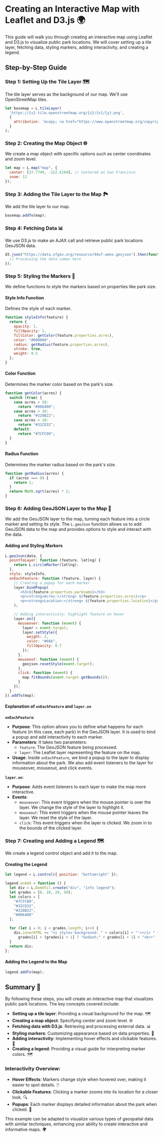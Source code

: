 # Creating an Interactive Map with Leaflet and D3.js 🌍

This guide will walk you through creating an interactive map using Leaflet and D3.js to visualize public park locations. We will cover setting up a tile layer, fetching data, styling markers, adding interactivity, and creating a legend.

## Step-by-Step Guide

### Step 1: Setting Up the Tile Layer 🗺️

The tile layer serves as the background of our map. We'll use OpenStreetMap tiles.

```javascript
let basemap = L.tileLayer(
  'https://{s}.tile.openstreetmap.org/{z}/{x}/{y}.png', 
  {
    attribution: '&copy; <a href="https://www.openstreetmap.org/copyright">OpenStreetMap</a> contributors'
  }
);
```

### Step 2: Creating the Map Object 🌐

We create a map object with specific options such as center coordinates and zoom level.

```javascript
let map = L.map("map", {
  center: [37.7749, -122.4194], // Centered on San Francisco
  zoom: 12
});
```

### Step 3: Adding the Tile Layer to the Map 🏞️

We add the tile layer to our map.

```javascript
basemap.addTo(map);
```

### Step 4: Fetching Data 📊

We use D3.js to make an AJAX call and retrieve public park locations GeoJSON data.

```javascript
d3.json("https://data.sfgov.org/resource/94uf-amnx.geojson").then(function (data) {
  // Processing the data comes here
});
```

### Step 5: Styling the Markers 🎨

We define functions to style the markers based on properties like park size.

#### Style Info Function

Defines the style of each marker.

```javascript
function styleInfo(feature) {
  return {
    opacity: 1,
    fillOpacity: 1,
    fillColor: getColor(feature.properties.acres),
    color: "#000000",
    radius: getRadius(feature.properties.acres),
    stroke: true,
    weight: 0.5
  };
}
```

#### Color Function

Determines the marker color based on the park's size.

```javascript
function getColor(acres) {
  switch (true) {
    case acres > 50:
      return "#006400";
    case acres > 20:
      return "#228B22";
    case acres > 10:
      return "#32CD32";
    default:
      return "#7CFC00";
  }
}
```

#### Radius Function

Determines the marker radius based on the park's size.

```javascript
function getRadius(acres) {
  if (acres === 0) {
    return 1;
  }
  return Math.sqrt(acres) * 2;
}
```

### Step 6: Adding GeoJSON Layer to the Map 📍

We add the GeoJSON layer to the map, turning each feature into a circle marker and setting its style. The `L.geoJson` function allows us to add GeoJSON data to the map and provides options to style and interact with the data.

#### Adding and Styling Markers

```javascript
L.geoJson(data, {
  pointToLayer: function (feature, latlng) {
    return L.circleMarker(latlng);
  },
  style: styleInfo,
  onEachFeature: function (feature, layer) {
    // Creating a popup for each marker
    layer.bindPopup(
      `<h3>${feature.properties.parkname}</h3>
       <p><strong>Acres:</strong> ${feature.properties.acres}</p>
       <p><strong>Location:</strong> ${feature.properties.location}</p>`
    );

    // Adding interactivity: highlight feature on hover
    layer.on({
      mouseover: function (event) {
        layer = event.target;
        layer.setStyle({
          weight: 2,
          color: "#666",
          fillOpacity: 0.7
        });
      },
      mouseout: function (event) {
        geojson.resetStyle(event.target);
      },
      click: function (event) {
        map.fitBounds(event.target.getBounds());
      }
    });
  }
}).addTo(map);
```

#### Explanation of `onEachFeature` and `layer.on`

**`onEachFeature`**:
- **Purpose**: This option allows you to define what happens for each feature (in this case, each park) in the GeoJSON layer. It is used to bind a popup and add interactivity to each marker.
- **Parameters**: It takes two parameters:
  - `feature`: The GeoJSON feature being processed.
  - `layer`: The Leaflet layer representing the feature on the map.
- **Usage**: Inside `onEachFeature`, we bind a popup to the layer to display information about the park. We also add event listeners to the layer for mouseover, mouseout, and click events.

**`layer.on`**:
- **Purpose**: Adds event listeners to each layer to make the map more interactive.
- **Events**:
  - `mouseover`: This event triggers when the mouse pointer is over the layer. We change the style of the layer to highlight it.
  - `mouseout`: This event triggers when the mouse pointer leaves the layer. We reset the style of the layer.
  - `click`: This event triggers when the layer is clicked. We zoom in to the bounds of the clicked layer.

### Step 7: Creating and Adding a Legend 🗺️

We create a legend control object and add it to the map.

#### Creating the Legend

```javascript
let legend = L.control({ position: "bottomright" });

legend.onAdd = function () {
  let div = L.DomUtil.create("div", "info legend");
  let grades = [0, 10, 20, 50];
  let colors = [
    "#7CFC00",
    "#32CD32",
    "#228B22",
    "#006400"
  ];

  for (let i = 0; i < grades.length; i++) {
    div.innerHTML += "<i style='background: " + colors[i] + "'></i> " +
      grades[i] + (grades[i + 1] ? "&ndash;" + grades[i + 1] + "<br>" : "+");
  }
  return div;
};
```

#### Adding the Legend to the Map

```javascript
legend.addTo(map);
```

## Summary 🚀

By following these steps, you will create an interactive map that visualizes public park locations. The key concepts covered include:

- **Setting up a tile layer**: Providing a visual background for the map. 🗺️
- **Creating a map object**: Specifying center and zoom level. 🌐
- **Fetching data with D3.js**: Retrieving and processing external data. 📊
- **Styling markers**: Customizing appearance based on data properties. 🎨
- **Adding interactivity**: Implementing hover effects and clickable features. 📍
- **Creating a legend**: Providing a visual guide for interpreting marker colors. 🗺️

### Interactivity Overview:

- **Hover Effects**: Markers change style when hovered over, making it easier to spot details. 🖱️
- **Clickable Features**: Clicking a marker zooms into its location for a closer look. 🔍
- **Popups**: Each marker displays detailed information about the park when clicked. 💬

This example can be adapted to visualize various types of geospatial data with similar techniques, enhancing your ability to create interactive and informative maps. 🌍
